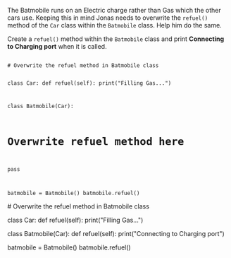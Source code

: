 The Batmobile runs on an Electric charge rather than Gas which the other cars use. Keeping this in mind Jonas needs to overwrite the `refuel()` method of the `Car` class within the `Batmobile` class.  Help him do the same.

Create a `refuel()` method within the `Batmobile` class and print **Connecting  to Charging port** when it is called.


<codeblock language="python" type="exercise" testMode="fixedInput">
<code>
# Overwrite the refuel method in Batmobile class

class Car:
  def refuel(self):
    print("Filling Gas...")


class Batmobile(Car):
  # Overwrite refuel method here
  pass

batmobile = Batmobile()
batmobile.refuel()
</code>

<solution>
# Overwrite the refuel method in Batmobile class

class Car:
  def refuel(self):
    print("Filling Gas...")


class Batmobile(Car):
  def refuel(self):
    print("Connecting to Charging port")

batmobile = Batmobile()
batmobile.refuel()
</solution>
</codeblock>